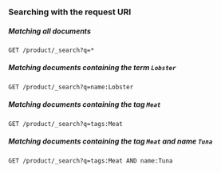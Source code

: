 ### Searching with the request URI

##### Matching all documents

```
GET /product/_search?q=*
```

##### Matching documents containing the term `Lobster`

```
GET /product/_search?q=name:Lobster
```

##### Matching documents containing the tag `Meat`

```
GET /product/_search?q=tags:Meat
```

##### Matching documents containing the tag `Meat` _and_ name `Tuna`

```
GET /product/_search?q=tags:Meat AND name:Tuna
```